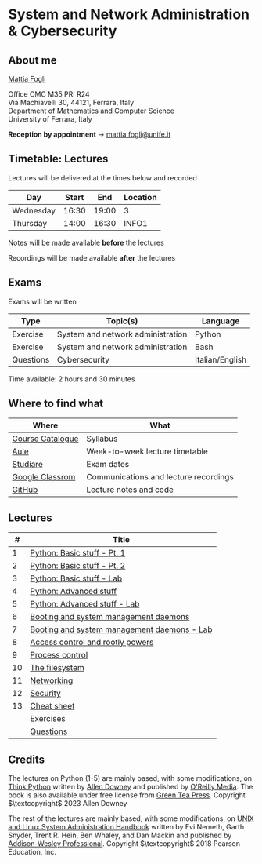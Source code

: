 # System and Network Administration & Cybersecurity

## About me

[Mattia Fogli](https://docente.unife.it/mattia.fogli)

Office CMC M35 PRI R24 \
Via Machiavelli 30, 44121, Ferrara, Italy \
Department of Mathematics and Computer Science \
University of Ferrara, Italy

**Reception by appointment** $\rightarrow$ mattia.fogli@unife.it

## Timetable: Lectures

Lectures will be delivered at the times below and recorded

| Day       | Start | End   | Location |
| --------- | ----- | ----- | -------- |
| Wednesday | 16:30 | 19:00 | 3        |
| Thursday  | 14:00 | 16:30 | INFO1    |

Notes will be made available **before** the lectures

Recordings will be made available **after** the lectures

## Exams

Exams will be written

| Type      | Topic(s)                          | Language        |
| --------- | --------------------------------- | --------------- |
| Exercise  | System and network administration | Python          |
| Exercise  | System and network administration | Bash            |
| Questions | Cybersecurity                     | Italian/English |

Time available: 2 hours and 30 minutes

## Where to find what

| Where                                                                                                                                                                                                                                                                                                                                        | What                                  |
| -------------------------------------------------------------------------------------------------------------------------------------------------------------------------------------------------------------------------------------------------------------------------------------------------------------------------------------------- | ------------------------------------- |
| [Course Catalogue](https://unife.coursecatalogue.cineca.it/insegnamenti/2024/51959/2016/9999/10431?coorte=2022&schemaid=11854)                                                                                                                                                                                                               | Syllabus                              |
| [Aule](https://aule.unife.it/AgendaStudenti/index.php?view=easycourse&form-type=docente&include=docente&anno=2024&docente=027972&visualizzazione_orario=cal&date=24-02-2025&periodo_didattico=&_lang=it&list=&week_grid_type=-1&ar_codes_=&ar_select_=&col_cells=0&empty_box=0&only_grid=0&highlighted_date=0&all_events=0&faculty_group=0#) | Week-to-week lecture timetable        |
| [Studiare](https://studiare.unife.it/ListaAppelliOfferta.do)                                                                                                                                                                                                                                                                                 | Exam dates                            |
| [Google Classrom](https://classroom.google.com/c/NjgxMTY1MDQyNTk4?cjc=pkuagdo)                                                                                                                                                                                                                                                               | Communications and lecture recordings |
| [GitHub](https://github.com/fglmtt/admin)                                                                                                                                                                                                                                                                                                    | Lecture notes and code                |

## Lectures

| #   | Title                                                                                                  |
| --- | ------------------------------------------------------------------------------------------------------ |
| 1   | [Python: Basic stuff - Pt. 1](lectures/1-python-basic-stuff-pt1.md)                                    |
| 2   | [Python: Basic stuff - Pt. 2](lectures/2-python-basic-stuff-pt2.md)                                    |
| 3   | [Python: Basic stuff - Lab](lectures/3-python-basic-stuff-lab.md)                                      |
| 4   | [Python: Advanced stuff](lectures/4-python-advanced-stuff.md)                                          |
| 5   | [Python: Advanced stuff - Lab](lectures/5-python-advanced-stuff-lab.md)                                |
| 6   | [Booting and system management daemons](lectures/6-booting-and-system-management-daemons.md)<br>       |
| 7   | [Booting and system management daemons - Lab](lectures/7-booting-and-system-management-daemons-lab.md) |
| 8   | [Access control and rootly powers](lectures/8-access-control-and-rootly-powers.md)<br>                 |
| 9   | [Process control](lectures/9-process-control.md)<br>                                                   |
| 10  | [The filesystem](lectures/10-the-filesystem.md)                                                        |
| 11  | [Networking](lectures/11-networking.md)                                                                |
| 12  | [Security](lectures/12-security.md)                                                                    |
| 13  | [Cheat sheet](lectures/13-cheat-sheet.md)                                                              |
|     | Exercises                                                                                              |
|     | [Questions](lectures/13-questions.md)                                                                  |

## Credits

The lectures on Python (1-5) are mainly based, with some modifications, on [Think Python](https://allendowney.github.io/ThinkPython/) written by [Allen Downey](https://www.allendowney.com/wp/) and published by [O'Reilly Media](https://www.oreilly.com/library/view/think-python-3rd/9781098155421/). The book is also available under free license from [Green Tea Press](https://greenteapress.com/wp/think-python-3rd-edition/). Copyright $\textcopyright$ 2023 Allen Downey 

The rest of the lectures are mainly based, with some modifications, on [UNIX and Linux System Administration Handbook](https://www.admin.com/) written by Evi Nemeth, Garth Snyder, Trent R. Hein, Ben Whaley, and Dan Mackin and published by [Addison-Wesley Professional](https://www.informit.com/store/unix-and-linux-system-administration-handbook-9780134277554). Copyright $\textcopyright$ 2018 Pearson Education, Inc.
